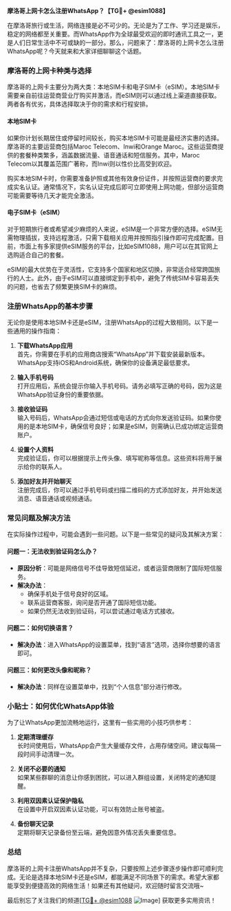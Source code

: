 **摩洛哥上网卡怎么注册WhatsApp？【TG💪+ @esim1088】**

在摩洛哥旅行或生活，网络连接是必不可少的。无论是为了工作、学习还是娱乐，稳定的网络都至关重要。而WhatsApp作为全球最受欢迎的即时通讯工具之一，更是人们日常生活中不可或缺的一部分。那么，问题来了：摩洛哥的上网卡怎么注册WhatsApp呢？今天就来和大家详细聊聊这个话题。

### **摩洛哥的上网卡种类与选择**

摩洛哥的上网卡主要分为两大类：本地SIM卡和电子SIM卡（eSIM）。本地SIM卡需要亲自前往运营商营业厅购买并激活，而eSIM则可以通过线上渠道直接获取。两者各有优劣，具体选择取决于你的需求和行程安排。

#### **本地SIM卡**
如果你计划长期居住或停留时间较长，购买本地SIM卡可能是最经济实惠的选择。摩洛哥的主要运营商包括Maroc Telecom、Inwi和Orange Maroc。这些运营商提供的套餐种类繁多，涵盖数据流量、语音通话和短信服务。其中，Maroc Telecom以其覆盖范围广著称，而Inwi则以性价比高受到欢迎。

购买本地SIM卡时，你需要准备护照或其他有效身份证件，并按照运营商的要求完成实名认证。通常情况下，实名认证完成后即可立即使用上网功能，但部分运营商可能需要等待几天才能完全激活。

#### **电子SIM卡（eSIM）**
对于短期旅行者或希望减少麻烦的人来说，eSIM是一个非常方便的选择。eSIM无需物理插拔，支持远程激活，只需下载相关应用并按照指引操作即可完成配置。目前，市面上有多家提供eSIM服务的平台，比如eSIM1088，用户可以在其官网上选购适合自己的套餐。

eSIM的最大优势在于灵活性，它支持多个国家和地区切换，非常适合经常跨国旅行的人士。此外，由于eSIM可以直接绑定到手机中，避免了传统SIM卡容易丢失的问题，也省去了频繁更换SIM卡的麻烦。

### **注册WhatsApp的基本步骤**

无论你是使用本地SIM卡还是eSIM，注册WhatsApp的过程大致相同。以下是一些通用的操作指南：

1. **下载WhatsApp应用**  
   首先，你需要在手机的应用商店搜索“WhatsApp”并下载安装最新版本。WhatsApp支持iOS和Android系统，确保你的设备满足最低要求。

2. **输入手机号码**  
   打开应用后，系统会提示你输入手机号码。请务必填写正确的号码，因为这是WhatsApp验证身份的重要依据。

3. **接收验证码**  
   输入号码后，WhatsApp会通过短信或电话的方式向你发送验证码。如果你使用的是本地SIM卡，确保信号良好；如果是eSIM，则需确认已成功绑定运营商账户。

4. **设置个人资料**  
   完成验证后，你可以根据提示上传头像、填写昵称等信息。这些资料将用于展示给你的联系人。

5. **添加好友并开始聊天**  
   注册完成后，你可以通过手机号码或扫描二维码的方式添加好友，并开始发送消息、语音通话或视频通话。

### **常见问题及解决方法**

在实际操作过程中，可能会遇到一些问题。以下是一些常见的疑问及其解决方案：

#### **问题一：无法收到验证码怎么办？**
- **原因分析**：可能是网络信号不佳导致短信延迟，或者运营商限制了国际短信服务。
- **解决办法**：
  - 确保手机处于信号良好的区域。
  - 联系运营商客服，询问是否开通了国际短信功能。
  - 如果仍然无法收到验证码，可以尝试通过电话方式接收。

#### **问题二：如何切换语言？**
- **解决办法**：进入WhatsApp的设置菜单，找到“语言”选项，选择你想要的语言即可。

#### **问题三：如何更改头像和昵称？**
- **解决办法**：同样在设置菜单中，找到“个人信息”部分进行修改。

### **小贴士：如何优化WhatsApp体验**

为了让WhatsApp更加流畅地运行，这里有一些实用的小技巧供参考：

1. **定期清理缓存**  
   长时间使用后，WhatsApp会产生大量缓存文件，占用存储空间。建议每隔一段时间手动清理一次。

2. **关闭不必要的通知**  
   如果某些群聊的消息让你感到困扰，可以进入群组设置，关闭特定的通知提醒。

3. **利用双因素认证保护隐私**  
   在设置中开启双因素认证功能，可以有效防止账号被盗。

4. **备份聊天记录**  
   定期将聊天记录备份至云端，避免因意外情况丢失重要信息。

### **总结**

摩洛哥的上网卡注册WhatsApp并不复杂，只要按照上述步骤逐步操作即可顺利完成。无论是选择本地SIM卡还是eSIM，都能满足不同场景下的需求。希望大家都能享受到便捷高效的网络生活！如果还有其他疑问，欢迎随时留言交流哦~ 

最后别忘了关注我们的频道[[TG💪+ @esim1088](https://t.me/s/esim1088) ![Image](https://i.postimg.cc/4NQfJmqS/Snipaste-2025-05-13-00-14-12.png)] 获取更多实用资讯！